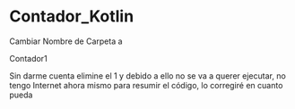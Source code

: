 # Contador_Kotlin

Cambiar Nombre de Carpeta a 

Contador1

Sin darme cuenta elimine el 1 y debido a ello no se va a querer ejecutar, no tengo Internet ahora mismo para resumir el código, lo corregiré en cuanto pueda
